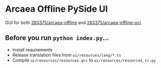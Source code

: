 # Arcaea Offline PySide UI

GUI for both [283375/arcaea-offline](https://github.com/283375/arcaea-offline) and [283375/arcaea-offline-ocr](https://github.com/283375/arcaea-offline-ocr)

## Before you run `python index.py`...

* Install requirements
* Release translation files from `ui/resources/lang/*.ts`
* Compile `ui/resources/resources.qrc` to `ui/resources/resources_rc.py`
